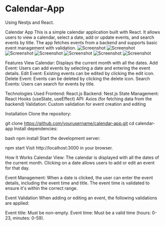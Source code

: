 # Calendar-App
Using Nestjs and React.

Calendar App
This is a simple calendar application built with React. It allows users to view a calendar, select a date, add or update events, and search events by title. The app fetches events from a backend and supports basic event management with validation.
![Screenshot](![image](https://github.com/user-attachments/assets/7dd5d2b5-66e8-4232-8154-9d97adfdd130)
)
![Screenshot](![image](https://github.com/user-attachments/assets/77a2783c-d852-4166-af9b-eb3d57d9c40d)
)
![Screenshot](![image](https://github.com/user-attachments/assets/a40992c9-132b-4e8c-b030-631837a07826)
)
![Screenshot](![image](https://github.com/user-attachments/assets/efd6e941-15e9-476e-9dbe-c273656c6d41)
)
![Screenshot](![image](https://github.com/user-attachments/assets/77a83330-2491-42d0-b5f3-e8ae815af3fc)
)
![Screenshot](![image](https://github.com/user-attachments/assets/bc8611a5-4975-4390-9bdb-a1d5647736ea)
)
![Screenshot](assets/images/screenshot.png)

Features
View Calendar: Displays the current month with all the dates.
Add Event: Users can add events by selecting a date and entering the event details.
Edit Event: Existing events can be edited by clicking the edit icon.
Delete Event: Events can be deleted by clicking the delete icon.
Search Events: Users can search for events by title.

Technologies Used
Frontend: React.js
Backend: Nest.js 
State Management: React Hooks (useState, useEffect)
API: Axios (for fetching data from the backend)
Validation: Custom validation for event creation and editing

Installation
Clone the repository:

git clone https://github.com/yourusername/calendar-app.git
cd calendar-app
Install dependencies:

bash
npm install
Start the development server:


npm start
Visit http://localhost:3000 in your browser.

How It Works
Calendar View: The calendar is displayed with all the dates of the current month. Clicking on a date allows users to add or edit an event for that day.

Event Management: When a date is clicked, the user can enter the event details, including the event time and title. The event time is validated to ensure it's within the correct range.


Event Validation
When adding or editing an event, the following validations are applied:

Event title: Must be non-empty.
Event time: Must be a valid time (hours: 0-23, minutes: 0-59).




